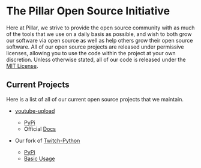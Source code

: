 # The Pillar Open Source Initiative

Here at Pillar, we strive to provide the open source community with as much of the tools that we use on a daily basis as possible, and wish to both grow our software via open source as well as help others grow their open source software. All of our open source projects are released under permissive licenses, allowing you to use the code within the project at your own discretion. Unless otherwise stated, all of our code is released under the [MIT License](https://docs.pillar.gg/MIT-License).

## Current Projects

Here is a list of all of our current open source projects that we maintain.

- [youtube-upload](https://github.com/pillargg/youtube-upload) 
    - [PyPi](https://pypi.org/project/pillar-youtube-upload/) 
    - Official [Docs](https://docs.pillar.gg/youtube-upload/)

- Our fork of [Twitch-Python](https://github.com/pillargg/Twitch-Python)
    - [PyPi](https://pypi.org/project/pillar-twitch-python)
    - [Basic Usage](https://github.com/pillargg/Twitch-Python#usage)

